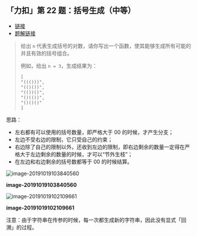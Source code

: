 ## 「力扣」第 22 题：括号生成（中等）

- [链接](https://leetcode-cn.com/problems/generate-parentheses/)
- [题解链接](https://leetcode-cn.com/problems/generate-parentheses/solution/hui-su-suan-fa-by-liweiwei1419/)

> 给出 `n` 代表生成括号的对数，请你写出一个函数，使其能够生成所有可能的并且有效的括号组合。
>
> 例如，给出 `n = 3`，生成结果为：
>
> ```
> [
> "((()))",
> "(()())",
> "(())()",
> "()(())",
> "()()()"
> ]
> ```

思路：

- 左右都有可以使用的括号数量，即严格大于 00 的时候，才产生分支；
- 左边不受右边的限制，它只受自己的约束；
- 右边除了自己的限制以外，还收到左边的限制，即右边剩余的数量一定得在严格大于左边剩余的数量的时候，才可以“节外生枝”；
- 在左边和右边剩余的括号数都等于 00 的时候结算。



![image-20191019103840560](https://tva1.sinaimg.cn/large/006y8mN6gy1g83b6e3vnzj318b0u0td0.jpg)

**image-20191019103840560**





![image-20191019102109661](https://tva1.sinaimg.cn/large/006y8mN6gy1g83ao6ft0gj30xy0i8tx1.jpg)

**image-20191019102109661**



注意：由于字符串在传参的时候，每一次都生成新的字符串，因此没有显式「回溯」的过程。